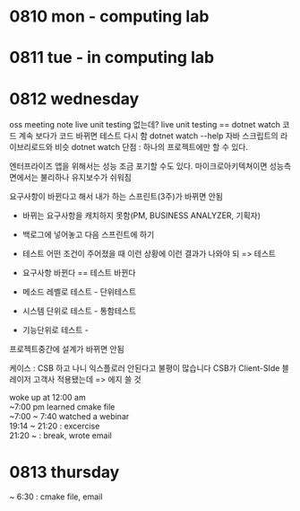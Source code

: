 # 0810 mon - computing lab

# 0811 tue - in computing lab 

# 0812 wednesday 

oss meeting note 
live unit testing 없는데? 
live unit testing == dotnet watch 
코드 계속 보다가 코드 바뀌면 테스트 다시 함 
dotnet watch --help
자바 스크립트의 라이브리로드와 비슷
dotnet watch 단점 : 하나의 프로젝트에만 할 수 있다. 

엔터프라이즈 앱을 위해서는 성능 조금 포기할 수도 있다. 
마이크로아키텍쳐이면 성능측면에서는 불리하나 유지보수가 쉬워짐 

요구사항이 바뀐다고 해서 내가 하는 스프린트(3주)가 바뀌면 안됨 
- 바뀌는 요구사항을 캐치하지 못함(PM, BUSINESS ANALYZER, 기획자)
- 백로그에 넣어놓고 다음 스프린트에 하기 
- 테스트 어떤 조건이 주어졌을 때 이런 상황에 이런 결과가 나와야 되 => 테스트 
- 요구사항 바뀐다 == 테스트 바뀐다

- 메소드 레벨로 테스트 - 단위테스트
- 시스템 단위로 테스트 - 통함테스트
- 기능단위로 테스트 - 

프로젝트중간에 설계가 바뀌면 안됨 

케이스 : 
CSB 하고 나니 익스플로러 안된다고 불평이 많습니다
CSB가 Client-SIde 블레이저 고객사 적용됐는데 => 에지 쓸 것  

woke up at 12:00 am   
~7:00 pm learned cmake file  
~7:00 ~ 7:40 watched a webinar  
19:14 ~ 21:20 : excercise  
21:20 ~ : break, wrote email 
 
# 0813 thursday
~ 6:30 : cmake file, email 



